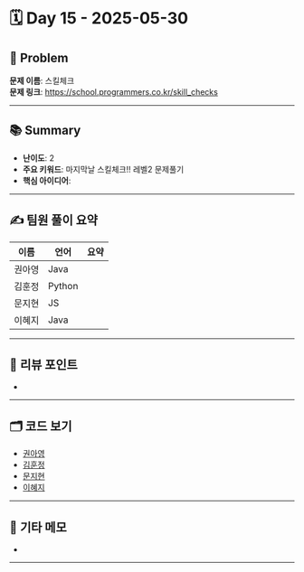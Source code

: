 # 🗓️ Day 15 - 2025-05-30

## 🧩 Problem

**문제 이름**: 스킬체크       
**문제 링크**: https://school.programmers.co.kr/skill_checks  

---

## 📚 Summary

- **난이도**: 2    
- **주요 키워드**: 마지막날 스킬체크!! 레벨2 문제풀기    
- **핵심 아이디어**: 

---

## ✍️ 팀원 풀이 요약

| 이름 | 언어 | 요약 |
|------|------|----------------|
| 권아영 | Java |  |
| 김훈정 | Python |  |
| 문지현 | JS |  |
| 이혜지 | Java |  |

---

## 🧠 리뷰 포인트

- 

---

## 🗂️ 코드 보기

- [권아영](./)
- [김훈정](./)
- [문지현](./)
- [이혜지](./)

---

## 💬 기타 메모

-

--- 
